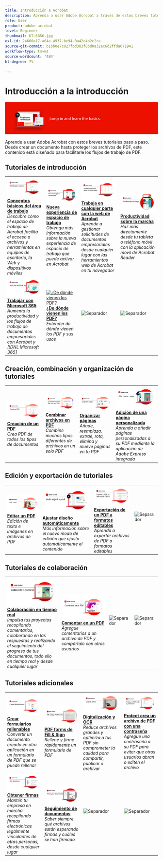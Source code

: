 ```yaml
---
title: Introducción a Acrobat
description: Aprenda a usar Adobe Acrobat a través de estos breves tutoriales paso a paso (1-2 min)
role: User
product: adobe acrobat
level: Beginner
thumbnail: KT-6856.jpg
exl-id: 24660a17-a04e-4937-be94-0a42c4b2c2ca
source-git-commit: b1bb0e7c027fbd383f8bd0a32ac6d2ffda671941
workflow-type: tm+mt
source-wordcount: '484'
ht-degree: 7%

---
```


# Introducción a la introducción

![Imagen de introducción a Acrobat](../assets/Hero-GettingStarted.png)

Aprende a usar Adobe Acrobat con estos breves tutoriales paso a paso. Desde crear un documento hasta proteger los archivos de PDF, este contenido está diseñado para facilitarle los flujos de trabajo de PDF.

## Tutoriales de introducción

<table style="table-layout:fixed">
<tr>
  <td>
    <a href="get-to-know-the-acrobat-dc-interface.md">
      <img alt="Conceptos básicos del área de trabajo" src="../assets/Workspace_1280.png" />
    </a>
    <div>
    <a href="get-to-know-the-acrobat-dc-interface.md"><strong>Conceptos básicos del área de trabajo</strong></a>
    </div>
    <em>Descubre cómo el espacio de trabajo de Acrobat facilita el acceso a archivos y herramientas en equipos de escritorio, la Web y dispositivos móviles</em>
    <br>
  </td>
  <td>
    <a href="new-workspace.md">
      <img alt="Nueva experiencia de espacio de trabajo" src="../assets/NewWorkspace.png" />
    </a>
    <div>
    <a href="new-workspace.md"><strong>Nueva experiencia de espacio de trabajo</strong></a>
    </div>
    <em>Obtenga más información sobre la nueva experiencia de espacio de trabajo que puede activar en Acrobat</em>
    <br>
  </td>
  <td>
    <a href="acrobatweb.md">
      <img alt="Trabaja en cualquier parte con la web de Acrobat" src="../assets/Acrobatweb_1280.png" />
    </a>
    <div>
    <a href="acrobatweb.md"><strong>Trabaja en cualquier parte con la web de Acrobat</strong></a>
    </div>
    <em>Aprende a gestionar solicitudes de documentos empresariales desde cualquier lugar con las herramientas web de Acrobat en tu navegador</em>
    <br>
  </td>
  <td>
    <a href="productivity.md">
      <img alt="Productividad sobre la marcha" src="../assets/Productivity_1280.png" />
    </a>
    <div>
     <a href="productivity.md"><strong>Productividad sobre la marcha</strong></a>
    </div>
    <em>Haz más directamente desde tu tableta o teléfono móvil con la aplicación móvil de Acrobat Reader</em>
    <br>
  </td>
</tr>
<tr>
    <td>
      <a href="../integrate/integrate-overview.md#microsoft">
        <img alt="Trabajar con Microsoft 365" src="../assets/WorkMicrosoft365_1280.png" />
      </a>
      <div>
      <a href="../integrate/integrate-overview.md#microsoft"><strong>Trabajar con Microsoft 365</strong></a>
      </div>
      <em>Aumenta la productividad y los flujos de trabajo de documentos empresariales con Acrobat y [!DNL Microsoft 365]</em>
      <br>
    </td>
    <td>
      <a href="where-do-pdfs-come-from.md">
        <img alt="¿De dónde vienen los PDF?" src="../assets/WherePDFs.jpg" />
      </a>
      <div>
      <a href="where-do-pdfs-come-from.md"><strong>¿De dónde vienen los PDF?</strong></a>
      </div>
      <em>Entender de dónde vienen los PDF y sus usos</em>
      <br>
    </td>
    <td>
    <img alt="Separador" src="../assets/Grayspacer.png" />
      <div>
      <br>
    </td>
    <td>
    <img alt="Separador" src="../assets/Grayspacer.png" />
      <div>
      <br>
    </td>
  </tr>
  </table>

## Creación, combinación y organización de tutoriales

<table style="table-layout:fixed">
  <tr>
    <td>
      <a href="create-pdf.md">
        <img alt="Creación de archivos PDF" src="../assets/Create.jpg" />
      </a>
      <div>
      <a href="create-pdf.md"><strong>Creación de un PDF</strong></a>
      </div>
      <em>Crea PDF de todos los tipos de documentos</em>
      <br>
    </td>
    <td>
      <a href="combine-to-pdf.md">
        <img alt="Combine Files a PDF" src="../assets/Combine.jpg" />
      </a>
      <div>
      <a href="combine-to-pdf.md"><strong>Combinar archivos en PDF</strong></a>
      </div>
      <em>Combine muchos tipos diferentes de archivos en un solo PDF</em>
      <br>
    </td>
    <td>
      <a href="organize.md">
        <img alt="Organizar páginas" src="../assets/Organize.jpg" />
      </a>
      <div>
      <a href="organize.md"><strong>Organizar páginas</strong></a>
      </div>
      <em>Añade, reemplaza, extrae, rota, elimina y mueve páginas en tu PDF</em>
      <br>
    </td>
    <td>
      <a href="add-custom-page.md">
        <img alt="Adición de una página personalizada" src="../assets/Custompage.png" />
      </a>
      <div>
      <a href="add-custom-page.md"><strong>Adición de una página personalizada</strong></a>
      </div>
      <em>Aprenda a añadir páginas personalizadas a su PDF mediante la aplicación de Adobe Express integrada</em>
      <br>
    </td>
  </tr>
  </table>

## Edición y exportación de tutoriales

<table style="table-layout:fixed">
  <tr>
    <td>
      <a href="edit-pdf.md">
        <img alt="Editar un PDF" src="../assets/Edit.jpg" />
      </a>
      <div>
      <a href="edit-pdf.md"><strong>Editar un PDF</strong></a>
      </div>
      <em>Edición de texto e imágenes en archivos de PDF</em>
      <br>
    </td>
    <td>
      <a href="auto-adjust-layout.md">
        <img alt="Ajustar diseño automáticamente" src="../assets/Autoadjust.png" />
      </a>
      <div>
      <a href="auto-adjust-layout.md"><strong>Ajustar diseño automáticamente</strong></a>
      </div>
      <em>Más información sobre el nuevo modo de edición que ajusta automáticamente el contenido</em>
      <br>
    </td>
    <td>
      <a href="export-pdf.md">
        <img alt="Exportación de un PDF a formatos editables" src="../assets/Export.jpg" />
      </a>
      <div>
      <a href="export-pdf.md"><strong>Exportación de un PDF a formatos editables</strong></a>
      </div>
      <em>Aprenda a exportar archivos de PDF a formatos editables</em>
      <br>
    </td>
    <td>
    <img alt="Separador" src="../assets/Whitespacer.png" />
      <div>
      <br>
    </td>
  </tr>
  </table>

## Tutoriales de colaboración

<table style="table-layout:fixed">
  <tr>
    <td>
      <a href="collaborate.md">
        <img alt="Colaboración en tiempo real" src="../assets/Collaborate_1280.png" />
      </a>
      <div>
      <a href="collaborate.md"><strong>Colaboración en tiempo real</strong></a>
      </div>
      <em>Impulsa tus proyectos recopilando comentarios, colaborando en las respuestas y realizando el seguimiento del progreso de tus documentos, todo ello en tiempo real y desde cualquier lugar</em>
      <br>
    </td>
    <td>
      <a href="comment-on-pdf-files.md">
        <img alt="Comentar en un PDF" src="../assets/Comment.jpg" />
      </a>
      <div>
      <a href="comment-on-pdf-files.md"><strong>Comentar en un PDF</strong></a>
      </div>
      <em>Agregue comentarios a un archivo de PDF y compártalo con otros usuarios</em>
      <br>
    </td>
    <td>
    <img alt="Separador" src="../assets/Whitespacer.png" />
      <div>
      <br>
    </td>
    <td>
    <img alt="Separador" src="../assets/Whitespacer.png" />
      <div>
      <br>
    </td>
</tr>
</table>

## Tutoriales adicionales

<table style="table-layout:fixed">
<tr>
  <td>
    <a href="create-fillable-forms.md">
      <img alt="Crear formularios rellenables" src="../assets/Form_1280.png" />
    </a>
    <div>
    <a href="create-fillable-forms.md"><strong>Crear formularios rellenables</strong></a>
    </div>
    <em>Convertir un documento creado en otra aplicación en un formulario de PDF que se puede rellenar</em>
    <br>
  </td>
  <td>
    <a href="fill-and-sign.md">
      <img alt="Rellenar y firmar un formulario de PDF" src="../assets/FillSign_1280.png" />
    </a>
    <div>
    <a href="fill-and-sign.md"><strong>PDF forms de Fill &amp; Sign</strong></a>
    </div>
    <em>Rellene y firme rápidamente un formulario de PDF</em>
    <br>
  </td>
  <td>
    <a href="scan-and-ocr.md">
      <img alt="Digitalización y OCR" src="../assets/Scan.jpg" />
    </a>
    <div>
    <a href="scan-and-ocr.md"><strong>Digitalización y OCR</strong></a>
    </div>
    <em>Reduce archivos grandes y optimiza a tus PDF sin comprometer la calidad para compartir, publicar o archivar</em>
    <br>
  </td>
  <td>
    <a href="password-protect.md">
      <img alt="Protect crea un archivo de PDF con una contraseña" src="../assets/Protect.jpg" />
    </a>
    <div>
    <a href="password-protect.md"><strong>Protect crea un archivo de PDF con una contraseña</strong></a>
    </div>
    <em>Agregue una contraseña a su PDF para evitar que otros usuarios abran o editen el archivo</em>
    <br>
  </td>
</tr>
<tr>
  <td>
    <a href="signatures.md">
      <img alt="Obtener firmas" src="../assets/Signatures_1280.png" />
    </a>
    <div>
    <a href="signatures.md"><strong>Obtener firmas</strong></a>
    </div>
    <em>Mantén tu empresa en marcha recopilando firmas electrónicas legalmente vinculantes de otras personas, desde cualquier lugar</em>
    <br>
  </td>
  <td>
    <a href="track.md">
      <img alt="Seguimiento de documentos" src="../assets/Track_1280.png" />
    </a>
    <div>
    <a href="track.md"><strong>Seguimiento de documentos</strong></a>
    </div>
    <em>Saber siempre qué archivos están esperando firmas y cuáles se han firmado</em>
    <br>
  </td>
  <td>
   <img alt="Separador" src="../assets/Whitespacer.png" />
    <div>
    <br>
  </td>
  <td>
   <img alt="Separador" src="../assets/Whitespacer.png" />
    <div>
    <br>
  </td>
</tr>
</table>
